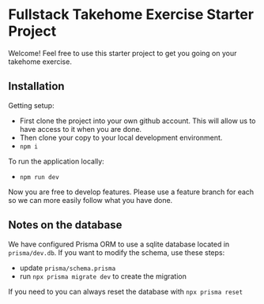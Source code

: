 # Fullstack Takehome Exercise Starter Project

Welcome! Feel free to use this starter project to get you going on your takehome exercise.

## Installation

Getting setup:

- First clone the project into your own github account. This will allow us to have access to it when you are done.
- Then clone your copy to your local development environment.
- `npm i`

To run the application locally:

- `npm run dev`

Now you are free to develop features. Please use a feature branch for each so we can more easily follow what you have done.

## Notes on the database

We have configured Prisma ORM to use a sqlite database located in `prisma/dev.db`. If you want to modify the schema, use these steps:

- update `prisma/schema.prisma`
- run `npx prisma migrate dev` to create the migration

If you need to you can always reset the database with `npx prisma reset`

